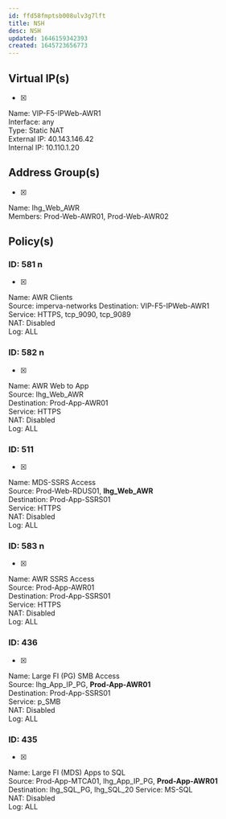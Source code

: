 ```yaml
---
id: ffd58fmptsb008ulv3g7lft
title: NSH
desc: NSH
updated: 1646159342393
created: 1645723656773
---
```

## Virtual IP(s)
* [x]  
Name: VIP-F5-IPWeb-AWR1  
Interface: any  
Type: Static NAT  
External IP: 40.143.146.42  
Internal IP: 10.110.1.20 

## Address Group(s)
* [x]  
Name: lhg_Web_AWR  
Members: Prod-Web-AWR01, Prod-Web-AWR02  

## Policy(s)
### ID: 581 n   
* [x]  
Name: AWR Clients  
Source: imperva-networks 
Destination: VIP-F5-IPWeb-AWR1  
Service: HTTPS, tcp_9090, tcp_9089  
NAT: Disabled  
Log: ALL  

### ID: 582 n  
* [x]  
Name: AWR Web to App  
Source: lhg_Web_AWR  
Destination: Prod-App-AWR01   
Service: HTTPS   
NAT: Disabled  
Log: ALL  

### ID: 511  
* [x]  
Name: MDS-SSRS Access  
Source: Prod-Web-RDUS01, **lhg_Web_AWR**  
Destination: Prod-App-SSRS01  
Service: HTTPS   
NAT: Disabled  
Log: ALL  

### ID: 583 n  
* [x]  
Name: AWR SSRS Access  
Source: Prod-App-AWR01  
Destination: Prod-App-SSRS01  
Service: HTTPS   
NAT: Disabled  
Log: ALL  

### ID: 436  
* [x]  
Name: Large FI (PG) SMB Access   
Source: lhg_App_IP_PG, **Prod-App-AWR01**  
Destination: Prod-App-SSRS01  
Service: p_SMB   
NAT: Disabled  
Log: ALL  

### ID: 435  
* [x]  
Name: Large FI (MDS) Apps to SQL   
Source: Prod-App-MTCA01, lhg_App_IP_PG, **Prod-App-AWR01**  
Destination: lhg_SQL_PG, lhg_SQL_20
Service: MS-SQL  
NAT: Disabled  
Log: ALL  
